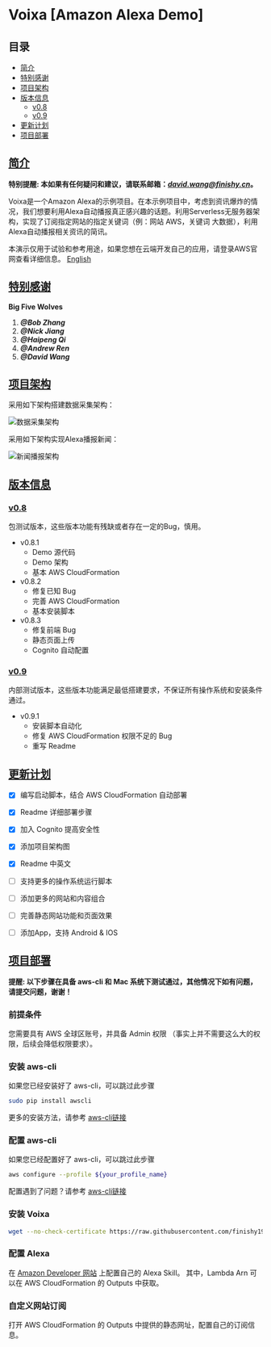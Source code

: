 # Voixa  [Amazon Alexa Demo]


## 目录

- [简介](#简介)
- [特别感谢](#特别感谢)
- [项目架构](#项目架构)
- [版本信息](#版本信息)
    - [v0.8](#v0.8)
    - [v0.9](#v0.9)
- [更新计划](#更新计划)
- [项目部署](#项目部署)


## [简介](id:简介)


**特别提醒: 本如果有任何疑问和建议，请联系邮箱：*[david.wang@finishy.cn](mailto:david.wang@finishy.cn)*。**

Voixa是一个Amazon Alexa的示例项目。在本示例项目中，考虑到资讯爆炸的情况，我们想要利用Alexa自动播报真正感兴趣的话题。利用Serverless无服务器架构，实现了订阅指定网站的指定关键词（例：网站 AWS，关键词 大数据），利用Alexa自动播报相关资讯的简讯。

本演示仅用于试验和参考用途，如果您想在云端开发自己的应用，请登录AWS官网查看详细信息。 [English](https://github.com/finishy1995/voixa)


## [特别感谢](id:特别感谢)

**Big Five Wolves**
1. ***@Bob Zhang***
2. ***@Nick Jiang***
3. ***@Haipeng Qi***
4. ***@Andrew Ren***
5. ***@David Wang***


## [项目架构](id:项目架构)

采用如下架构搭建数据采集架构：

![数据采集架构](./Data_Collect.jpeg)

采用如下架构实现Alexa播报新闻：

![新闻播报架构](./Alexa_Skill.jpeg)


## [版本信息](id:版本信息)

### [v0.8](id:v0.8)

包测试版本，这些版本功能有残缺或者存在一定的Bug，慎用。

- v0.8.1
    - Demo 源代码
    - Demo 架构
    - 基本 AWS CloudFormation
- v0.8.2
    - 修复已知 Bug
    - 完善 AWS CloudFormation
    - 基本安装脚本
- v0.8.3
    - 修复前端 Bug
    - 静态页面上传
    - Cognito 自动配置

### [v0.9](id:v0.9)

内部测试版本，这些版本功能满足最低搭建要求，不保证所有操作系统和安装条件通过。

- v0.9.1
    - 安装脚本自动化
    - 修复 AWS CloudFormation 权限不足的 Bug
    - 重写 Readme
    

## [更新计划](id:更新计划)

- [x] 编写启动脚本，结合 AWS CloudFormation 自动部署
- [x] Readme 详细部署步骤
- [x] 加入 Cognito 提高安全性
- [x] 添加项目架构图
- [x] Readme 中英文
- [ ] 支持更多的操作系统运行脚本
- [ ] 添加更多的网站和内容组合
- [ ] 完善静态网站功能和页面效果
- [ ] 添加App，支持 Android & IOS


## [项目部署](id:项目部署)

**提醒: 以下步骤在具备 aws-cli 和 Mac 系统下测试通过，其他情况下如有问题，请提交问题，谢谢！**

### 前提条件

您需要具有 AWS 全球区账号，并具备 Admin 权限 （事实上并不需要这么大的权限，后续会降低权限要求）。

### 安装 aws-cli

如果您已经安装好了 aws-cli，可以跳过此步骤

```sh
sudo pip install awscli
```

更多的安装方法，请参考 [aws-cli链接](https://github.com/aws/aws-cli)

### 配置 aws-cli

如果您已经配置好了 aws-cli，可以跳过此步骤

```sh
aws configure --profile ${your_profile_name}
```

配置遇到了问题？请参考 [aws-cli链接](https://github.com/aws/aws-cli)

### 安装 Voixa

```sh
wget --no-check-certificate https://raw.githubusercontent.com/finishy1995/voixa/master/install.sh && chmod u+x install.sh && ./install.sh
```
### 配置 Alexa

在 [Amazon Developer 网站](https://developer.amazon.com/) 上配置自己的 Alexa Skill。
其中，Lambda Arn 可以在 AWS CloudFormation 的 Outputs 中获取。

### 自定义网站订阅

打开 AWS CloudFormation 的 Outputs 中提供的静态网址，配置自己的订阅信息。

